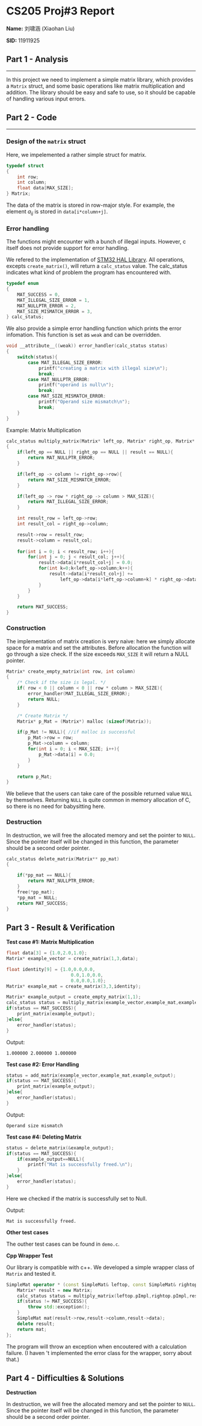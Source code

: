 # CS205 Proj#3 Report

**Name:** 刘啸涵 (Xiaohan Liu)

**SID:** 11911925

## Part 1 - Analysis
----
In this project we need to implement a simple matrix library, which provides a `Matrix` struct, and some basic operations like matrix multiplication and addition. The library should be easy and safe to use, so it should be capable of handling various input errors.

## Part 2 - Code
----
### Design of the `matrix` struct

Here, we impelemented a rather simple struct for matrix.

```c
typedef struct
{
    int row; 
    int column;
    float data[MAX_SIZE];
} Matrix;
```

The data of the matrix is stored in row-major style. For example, the element $a_{ij}$ is stored in `data[i*column+j]`. 

### Error handling
The functions might encounter with a bunch of illegal inputs. However, c itself does not provide support for error handling. 

We refered to the implementation of [STM32 HAL Library](https://www.st.com/resource/en/user_manual/um1725-description-of-stm32f4-hal-and-lowlayer-drivers-stmicroelectronics.pdf). All operations, excepts `create_matrix()`, will return a `calc_status` value. The calc_status indicates what kind of problem the program has encountered with. 

```c
typedef enum
{
    MAT_SUCCESS = 0,
    MAT_ILLEGAL_SIZE_ERROR = 1,
    MAT_NULLPTR_ERROR = 2,
    MAT_SIZE_MISMATCH_ERROR = 3,
} calc_status;
```

We also provide a simple error handling function which prints the error infomation. This function is set as `weak` and can be overridden.

```c
void __attribute__((weak)) error_handler(calc_status status)
{   
    switch(status){
        case MAT_ILLEGAL_SIZE_ERROR:
            printf("creating a matrix with illegal size\n");
            break;
        case MAT_NULLPTR_ERROR:
            printf("operand is null\n");
            break;            
        case MAT_SIZE_MISMATCH_ERROR:
            printf("Operand size mismatch\n");
            break;      
    }
}
```

Example: Matrix Multiplication
```c
calc_status multiply_matrix(Matrix* left_op, Matrix* right_op, Matrix* result)
{
    if(left_op == NULL || right_op == NULL || result == NULL){
        return MAT_NULLPTR_ERROR;
    }

    if(left_op -> column != right_op->row){
        return MAT_SIZE_MISMATCH_ERROR;
    }

    if(left_op -> row * right_op -> column > MAX_SIZE){
        return MAT_ILLEGAL_SIZE_ERROR;
    }

    int result_row = left_op->row;
    int result_col = right_op->column;

    result->row = result_row;
    result->column = result_col;
    
    for(int i = 0; i < result_row; i++){    
        for(int j = 0; j < result_col; j++){
            result->data[i*result_col+j] = 0.0;
            for(int k=0;k<left_op->column;k++){    
                result->data[i*result_col+j] += 
                    left_op->data[i*left_op->column+k] * right_op->data[k*right_op->column+j];
            }    
        }    
    }        

    return MAT_SUCCESS;
}
```


### Construction

The implementation of matrix creation is very naive: here we simply allocate space for a matrix and set the attributes. Before allocation the function will go through a size check. If the size exceeds `MAX_SIZE` it will return a NULL pointer.

```c
Matrix* create_empty_matrix(int row, int column)
{
    /* Check if the size is legal. */
    if( row < 0 || column < 0 || row * column > MAX_SIZE){
        error_handler(MAT_ILLEGAL_SIZE_ERROR);
        return NULL;
    }

    /* Create Matrix */
    Matrix* p_Mat = (Matrix*) malloc (sizeof(Matrix));

    if(p_Mat != NULL){ //if malloc is successful
        p_Mat->row = row;
        p_Mat->column = column;
        for(int i = 0; i < MAX_SIZE; i++){
            p_Mat->data[i] = 0.0;
        }
    }

    return p_Mat;
}
```

We believe that the users can take care of the possible returned value `NULL` by themselves.  Returning `NULL` is quite common in memory allocation of C, so there is no need for babysitting here.

### Destruction
In destruction, we will free the allocated memory and set the pointer to `NULL`. Since the pointer itself will be changed in this function, the parameter should be a second order pointer.

```c
calc_status delete_matrix(Matrix** pp_mat)
{

    if(*pp_mat == NULL){
        return MAT_NULLPTR_ERROR;
    }
    free(*pp_mat);
    *pp_mat = NULL;
    return MAT_SUCCESS;
}
```

## Part 3 - Result & Verification

**Test case #1: Matrix Multiplication**

```c
float data[3] = {1.0,2.0,1.0};
Matrix* example_vector = create_matrix(1,3,data);

float identity[9] = {1.0,0.0,0.0,
                        0.0,1.0,0.0,
                        0.0,0.0,1.0};
Matrix* example_mat = create_matrix(3,3,identity);

Matrix* example_output = create_empty_matrix(1,1);
calc_status status = multiply_matrix(example_vector,example_mat,example_output);
if(status == MAT_SUCCESS){
    print_matrix(example_output);
}else{
    error_handler(status);
}
```

Output:

```
1.000000 2.000000 1.000000 
```

**Test case #2: Error Handling**
```c++
status = add_matrix(example_vector,example_mat,example_output);
if(status == MAT_SUCCESS){
    print_matrix(example_output);
}else{
    error_handler(status);
}
```
Output:

```
Operand size mismatch
```

**Test case #4: Deleting Matrix**
```c
status = delete_matrix(&example_output);
if(status == MAT_SUCCESS){
    if(example_output==NULL){
        printf("Mat is successfully freed.\n");
    }
}else{
    error_handler(status);
}    
```

Here we checked if the matrix is successfully set to Null.

Output:
```
Mat is successfully freed.
```

**Other test cases**

The outher test cases can be found in `demo.c`.

**Cpp Wrapper Test**

Our library is compatible with c++. We developed a simple wrapper class of `Matrix` and tested it.

```c++
SimpleMat operator * (const SimpleMat& leftop, const SimpleMat& rightop){
    Matrix* result = new Matrix;
    calc_status status = multiply_matrix(leftop.pImpl,rightop.pImpl,result);
    if(status != MAT_SUCCESS){
        throw std::exception();
    }
    SimpleMat mat(result->row,result->column,result->data);
    delete result;
    return mat;
};
```

The program will throw an exception when encoutered with a calculation failure. (I haven
't implemented the error class for the wrapper, sorry about that.) 

## Part 4 - Difficulties & Solutions

**Destruction**

In destruction, we will free the allocated memory and set the pointer to `NULL`. Since the pointer itself will be changed in this function, the parameter should be a second order pointer.
